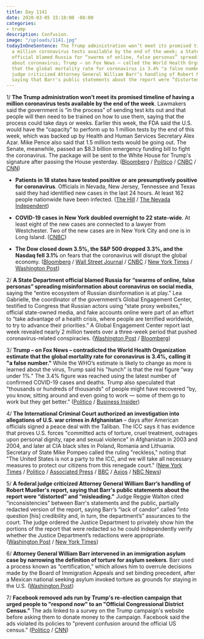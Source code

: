 ```yaml
---
title: Day 1141
date: 2020-03-05 15:18:00 -08:00
categories:
- trump
description: Confusion.
image: "/uploads/1141.jpg"
todayInOneSentence: The Trump administration won’t meet its promised timeline of having
  a million coronavirus tests available by the end of the week; a State Department
  official blamed Russia for “swarms of online, false personas” spreading misinformation
  about coronavirus; Trump – on Fox News – called the World Health Organization estimate
  that the global mortality rate for coronavirus is 3.4% "a false number"; and a federal
  judge criticized Attorney General William Barr’s handling of Robert Mueller's report,
  saying that Barr's public statements about the report were “distorted” and “misleading."
---
```


1/ **The Trump administration won’t meet its promised timeline of having a million coronavirus tests available by the end of the week**. Lawmakers said the government is “in the process” of sending test kits out and that people will then need to be trained on how to use them, saying that the process could take days or weeks. Earlier this week, the FDA said the U.S. would have the “capacity” to perform up to 1 million tests by the end of this week, which was backed up by Health and Human Services Secretary Alex Azar. Mike Pence also said that 1.5 million tests would be going out. The Senate, meanwhile, passed an $8.3 billion emergency funding bill to fight the coronavirus. The package will be sent to the White House for Trump's signature after passing the House yesterday. ([Bloomberg](https://www.bloomberg.com/news/articles/2020-03-05/u-s-won-t-meet-coronavirus-test-rollout-goal-senators-say) / [Politico](https://www.politico.com/news/2020/03/05/senate-approves-83-billion-emergency-coronavirus-package-122266) / [CNBC](https://www.cnbc.com/2020/03/05/senate-passes-8point3-billion-coronavirus-bill-sending-it-to-trumps-desk.html) / [CNN](https://www.cnn.com/2020/03/05/politics/coronavirus-senate-vote-response-funding-package/index.html))

* **Patients in 18 states have tested positive or are presumptively positive for coronavirus**. Officials in Nevada, New Jersey, Tennessee and Texas said they had identified new cases in the last 24 hours. At least 162 people nationwide have been infected. ([The Hill](https://thehill.com/policy/healthcare/486123-coronavirus-outbreak-expands-to-18-states) / [The Nevada Independent](https://thenevadaindependent.com/article/first-patient-in-nevada-tests-presumptively-positive-for-novel-coronavirus-through-va-health-system))

* **COVID-19 cases in New York doubled overnight to 22 state-wide**. At least eight of the new cases are connected to a lawyer from Westchester. Two of the new cases are in New York City and one is in Long Island. ([CNBC](https://www.cnbc.com/2020/03/05/coronavirus-cases-in-new-york-doubled-overnight-as-gov-cuomo-confirms-11-new-infections.html))

* **The Dow closed down 3.5%, the S&P 500 dropped 3.3%, and the Nasdaq fell 3.1%** on fears that the coronavirus will disrupt the global economy. ([Bloomberg](https://www.bloomberg.com/news/articles/2020-03-04/asia-to-extend-global-stock-rally-on-stimulus-hope-markets-wrap?srnd=premium&sref=MIBMEEoj) / [Wall Street Journal](https://www.wsj.com/articles/global-markets-follow-u-s-stocks-higher-11583376176) / [CNBC](https://www.cnbc.com/2020/03/05/us-markets-dow-futures-indicate-opening-drop.html) / [New York Times](https://www.nytimes.com/2020/03/05/business/stock-market-covid-19.html) / [Washington Post](https://www.washingtonpost.com/business/2020/03/05/stocks-today-coronavirus-markets/))

2/ **A State Department official blamed Russia for “swarms of online, false personas” spreading misinformation about coronavirus on social media**, saying the “entire ecosystem of Russian disinformation is at play.” Lea Gabrielle, the coordinator of the government’s Global Engagement Center, testified to Congress that Russian actors using “state proxy websites,” official state-owned media, and fake accounts online were part of an effort to “take advantage of a health crisis, where people are terrified worldwide, to try to advance their priorities.” A Global Engagement Center report last week revealed nearly 2 million tweets over a three-week period that pushed coronavirus-related conspiracies. ([Washington Post](https://www.washingtonpost.com/technology/2020/03/05/state-department-face-fresh-questions-senate-about-coronavirus-misinformation-online/) / [Bloomberg](https://www.bloomberg.com/news/articles/2020-03-05/coronavirus-is-fueling-nation-state-disinformation-campaigns))

3/ **Trump – on Fox News – contradicted the World Health Organization estimate that the global mortality rate for coronavirus is 3.4%, calling it "a false number."** While the WHO’s estimate is likely to change as more is learned about the virus, Trump said his "hunch" is that the real figure “way under 1%." The 3.4% figure was reached using the latest number of confirmed COVID-19 cases and deaths. Trump also speculated that "thousands or hundreds of thousands" of people might have recovered "by, you know, sitting around and even going to work — some of them go to work but they get better.” ([Politico](https://www.politico.com/news/2020/03/05/trump-coronavirus-scientists-on-edge-122121) / [Business Insider](https://www.businessinsider.com/trump-claim-death-rate-coronavirus-word-health-organization-2020-3))

4/ **The International Criminal Court authorized an investigation into allegations of U.S. war crimes in Afghanistan** – days after American officials signed a peace deal with the Taliban. The ICC says it has evidence that proves U.S. forces "committed acts of torture, cruel treatment, outrages upon personal dignity, rape and sexual violence" in Afghanistan in 2003 and 2004, and later at CIA black sites in Poland, Romania and Lithuania. Secretary of State Mike Pompeo called the ruling "reckless," noting that "The United States is not a party to the ICC, and we will take all necessary measures to protect our citizens from this renegade court." ([New York Times](https://www.nytimes.com/2020/03/05/world/europe/afghanistan-war-crimes-icc.html) / [Politico](https://www.politico.com/news/2020/03/05/mike-pompeo-afghanistan-war-crimes-probe-122080) / [Associated Press](https://apnews.com/b1149fb9a2f6d2e8c811746759d9a34b) / [BBC](https://www.bbc.com/news/world-asia-51751717) / [Axios](https://www.axios.com/international-criminal-court-afghanistan-war-crimes-66174abf-c141-4a01-9c01-126f82a2f58a.html) / [NBC News](https://www.nbcnews.com/news/world/icc-approves-probe-u-s-personnel-alleged-war-crimes-afghanistan-n1150276))

5/ **A federal judge criticized Attorney General William Barr’s handling of Robert Mueller's report, saying that Barr's public statements about the report were “distorted” and “misleading."** Judge Reggie Walton cited “inconsistencies” between Barr's statements and the public, partially redacted version of the report, saying Barr’s “lack of candor” called “into question \[his\] credibility and, in turn, the department’s” assurances to the court. The judge ordered the Justice Department to privately show him the portions of the report that were redacted so he could independently verify whether the Justice Department’s redactions were appropriate. ([Washington Post](https://www.washingtonpost.com/national-security/mueller-report-attorney-general-william-barr/2020/03/05/3fa7afce-5f2c-11ea-b29b-9db42f7803a7_story.html) / [New York Times](https://www.nytimes.com/2020/03/05/us/politics/mueller-report-barr-judge-walton.html))

6/ **Attorney General William Barr intervened in an immigration asylum case by narrowing the definition of torture for asylum seekers**. Barr used a process known as “certification,” which allows him to overrule decisions made by the Board of Immigration Appeals and set binding precedent, after a Mexican national seeking asylum invoked torture as grounds for staying in the U.S. ([Washington Post](https://www.washingtonpost.com/immigration/2020/03/05/william-barr-certification-power/))

7/ **Facebook removed ads run by Trump's re-election campaign that urged people to "respond now" to an "Official Congressional District Census."** The ads linked to a survey on the Trump campaign's website before asking them to donate money to the campaign. Facebook said the ads violated its policies to "prevent confusion around the official US census." ([Politico](https://www.politico.com/news/2020/03/05/facebook-removes-trump-campaign-ad-122374) / [CNN](https://www.cnn.com/2020/03/05/tech/facebook-trump-census-ads/index.html))